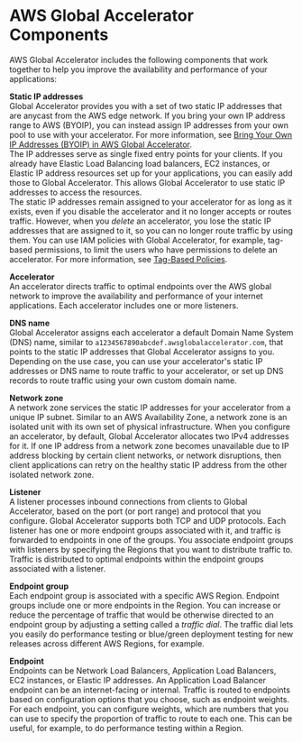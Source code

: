 # AWS Global Accelerator Components<a name="introduction-components"></a>

AWS Global Accelerator includes the following components that work together to help you improve the availability and performance of your applications:

**Static IP addresses**  
Global Accelerator provides you with a set of two static IP addresses that are anycast from the AWS edge network\. If you bring your own IP address range to AWS \(BYOIP\), you can instead assign IP addresses from your own pool to use with your accelerator\. For more information, see [Bring Your Own IP Addresses \(BYOIP\) in AWS Global Accelerator](using-byoip.md)\.  
The IP addresses serve as single fixed entry points for your clients\. If you already have Elastic Load Balancing load balancers, EC2 instances, or Elastic IP address resources set up for your applications, you can easily add those to Global Accelerator\. This allows Global Accelerator to use static IP addresses to access the resources\.  
The static IP addresses remain assigned to your accelerator for as long as it exists, even if you disable the accelerator and it no longer accepts or routes traffic\. However, when you *delete* an accelerator, you lose the static IP addresses that are assigned to it, so you can no longer route traffic by using them\. You can use IAM policies with Global Accelerator, for example, tag\-based permissions, to limit the users who have permissions to delete an accelerator\. For more information, see [ Tag\-Based Policies](auth-and-access-control.md#access-control-manage-access-tag-policies)\.

**Accelerator**  
An accelerator directs traffic to optimal endpoints over the AWS global network to improve the availability and performance of your internet applications\. Each accelerator includes one or more listeners\.

**DNS name**  
Global Accelerator assigns each accelerator a default Domain Name System \(DNS\) name, similar to `a1234567890abcdef.awsglobalaccelerator.com`, that points to the static IP addresses that Global Accelerator assigns to you\. Depending on the use case, you can use your accelerator's static IP addresses or DNS name to route traffic to your accelerator, or set up DNS records to route traffic using your own custom domain name\.

**Network zone**  
A network zone services the static IP addresses for your accelerator from a unique IP subnet\. Similar to an AWS Availability Zone, a network zone is an isolated unit with its own set of physical infrastructure\.  When you configure an accelerator, by default, Global Accelerator allocates two IPv4 addresses for it\. If one IP address from a network zone becomes unavailable due to IP address blocking by certain client networks, or network disruptions, then client applications can retry on the healthy static IP address from the other isolated network zone\.

**Listener**  
A listener processes inbound connections from clients to Global Accelerator, based on the port \(or port range\) and protocol that you configure\. Global Accelerator supports both TCP and UDP protocols\. Each listener has one or more endpoint groups associated with it, and traffic is forwarded to endpoints in one of the groups\. You associate endpoint groups with listeners by specifying the Regions that you want to distribute traffic to\. Traffic is distributed to optimal endpoints within the endpoint groups associated with a listener\.

**Endpoint group**  
Each endpoint group is associated with a specific AWS Region\. Endpoint groups include one or more endpoints in the Region\. You can increase or reduce the percentage of traffic that would be otherwise directed to an endpoint group by adjusting a setting called a *traffic dial*\. The traffic dial lets you easily do performance testing or blue/green deployment testing for new releases across different AWS Regions, for example\. 

**Endpoint**  
Endpoints can be Network Load Balancers, Application Load Balancers, EC2 instances, or Elastic IP addresses\. An Application Load Balancer endpoint can be an internet\-facing or internal\. Traffic is routed to endpoints based on configuration options that you choose, such as endpoint weights\. For each endpoint, you can configure weights, which are numbers that you can use to specify the proportion of traffic to route to each one\. This can be useful, for example, to do performance testing within a Region\.